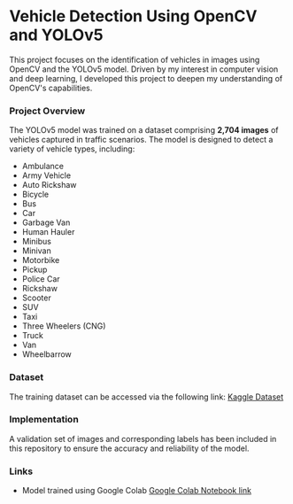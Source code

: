 # Vehicle Detection Using OpenCV and YOLOv5

This project focuses on the identification of vehicles in images using OpenCV and the YOLOv5 model. Driven by my interest in computer vision and deep learning, I developed this project to deepen my understanding of OpenCV's capabilities.

### Project Overview
The YOLOv5 model was trained on a dataset comprising **2,704 images** of vehicles captured in traffic scenarios. The model is designed to detect a variety of vehicle types, including:
- Ambulance
- Army Vehicle
- Auto Rickshaw
- Bicycle
- Bus
- Car
- Garbage Van
- Human Hauler
- Minibus
- Minivan
- Motorbike
- Pickup
- Police Car
- Rickshaw
- Scooter
- SUV
- Taxi
- Three Wheelers (CNG)
- Truck
- Van
- Wheelbarrow

### Dataset
The training dataset can be accessed via the following link: [Kaggle Dataset](https://www.kaggle.com/datasets/ashfakyeafi/road-vehicle-images-dataset)

### Implementation
A validation set of images and corresponding labels has been included in this repository to ensure the accuracy and reliability of the model.

### Links
- Model trained using Google Colab [Google Colab Notebook link](https://colab.research.google.com/drive/1eGfWTgLSKJaM36Z9Rdh4LfHTjC0336oi?usp=sharing)
